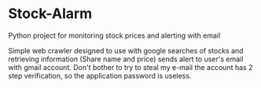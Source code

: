 # Stock-Alarm
Python project for monitoring stock prices and alerting with email

Simple web crawler designed to use with google searches of stocks and retrieving information (Share name and price)
sends alert to user's email with gmail account.
Don't bother to try to steal my e-mail the account has 2 step verification, so the application password is useless.
